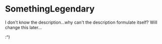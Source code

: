 # SomethingLegendary
I don't know the description...why can't the description formulate itself? Will change this later...

:^)
